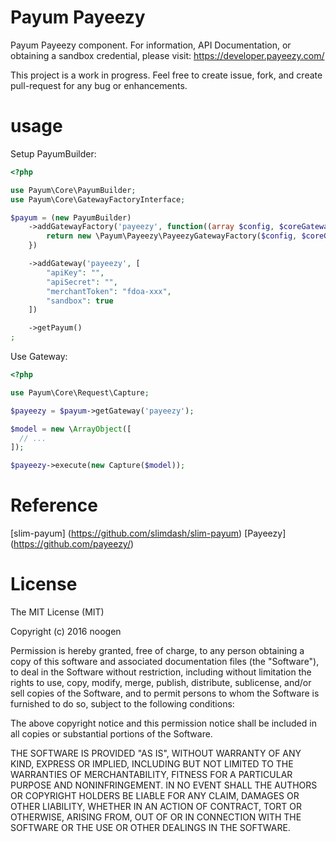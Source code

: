 # Payum Payeezy
Payum Payeezy component.  For information, API Documentation, or obtaining a sandbox credential, please visit: https://developer.payeezy.com/

This project is a work in progress.  Feel free to create issue, fork, and create pull-request for any bug or enhancements.

# usage
Setup PayumBuilder:
```php
<?php

use Payum\Core\PayumBuilder;
use Payum\Core\GatewayFactoryInterface;

$payum = (new PayumBuilder)
    ->addGatewayFactory('payeezy', function((array $config, $coreGatewayFactory) {
        return new \Payum\Payeezy\PayeezyGatewayFactory($config, $coreGatewayFactory);
    })

    ->addGateway('payeezy', [
        "apiKey": "",
        "apiSecret": "",
        "merchantToken": "fdoa-xxx",
        "sandbox": true
    ])

    ->getPayum()
;
```


Use Gateway:
```php
<?php

use Payum\Core\Request\Capture;

$payeezy = $payum->getGateway('payeezy');

$model = new \ArrayObject([
  // ...
]);

$payeezy->execute(new Capture($model));
```

# Reference
[slim-payum] (https://github.com/slimdash/slim-payum)
[Payeezy] (https://github.com/payeezy/)

# License
The MIT License (MIT)

Copyright (c) 2016 noogen

Permission is hereby granted, free of charge, to any person obtaining a copy of this software and associated documentation files (the "Software"), to deal in the Software without restriction, including without limitation the rights to use, copy, modify, merge, publish, distribute, sublicense, and/or sell copies of the Software, and to permit persons to whom the Software is furnished to do so, subject to the following conditions:

The above copyright notice and this permission notice shall be included in all copies or substantial portions of the Software.

THE SOFTWARE IS PROVIDED "AS IS", WITHOUT WARRANTY OF ANY KIND, EXPRESS OR IMPLIED, INCLUDING BUT NOT LIMITED TO THE WARRANTIES OF MERCHANTABILITY, FITNESS FOR A PARTICULAR PURPOSE AND NONINFRINGEMENT. IN NO EVENT SHALL THE AUTHORS OR COPYRIGHT HOLDERS BE LIABLE FOR ANY CLAIM, DAMAGES OR OTHER LIABILITY, WHETHER IN AN ACTION OF CONTRACT, TORT OR OTHERWISE, ARISING FROM, OUT OF OR IN CONNECTION WITH THE SOFTWARE OR THE USE OR OTHER DEALINGS IN THE SOFTWARE.
